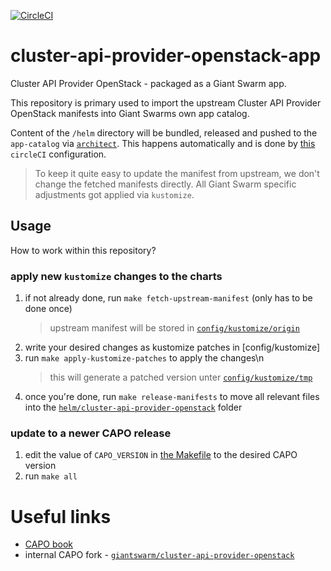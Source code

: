 [![CircleCI](https://circleci.com/gh/giantswarm/cluster-api-provider-openstack-app.svg?style=shield)](https://circleci.com/gh/giantswarm/cluster-api-provider-openstack-app)

# cluster-api-provider-openstack-app

Cluster API Provider OpenStack - packaged as a Giant Swarm app.

This repository is primary used to import the upstream Cluster API Provider OpenStack manifests into Giant Swarms own app catalog.

Content of the `/helm` directory will be bundled, released and pushed to the `app-catalog` via [`architect`](https://github.com/giantswarm/architect). This happens automatically and is done by [this](.circleci/config.yml) `circleCI` configuration.

> To keep it quite easy to update the manifest from upstream, we don't change the fetched manifests directly. All Giant Swarm specific adjustments got applied via `kustomize`.

## Usage

How to work within this repository?

### apply new `kustomize` changes to the charts

1. if not already done, run `make fetch-upstream-manifest` (only has to be done once)
   > upstream manifest will be stored in [`config/kustomize/origin`](config/kustomize/origin)
1. write your desired changes as kustomize patches in [config/kustomize]
1. run `make apply-kustomize-patches` to apply the changes\n
   > this will generate a patched version unter [`config/kustomize/tmp`](config/kustomize/tmp)
1. once you're done, run `make release-manifests` to move all relevant files into the [`helm/cluster-api-provider-openstack`](helm/cluster-api-provider-openstack) folder

### update to a newer CAPO release

1. edit the value of `CAPO_VERSION` in [the Makefile](Makefile.custom.mk) to the desired CAPO version
1. run `make all`

# Useful links

* [CAPO book](https://cluster-api-openstack.sigs.k8s.io/)
* internal CAPO fork - [`giantswarm/cluster-api-provider-openstack`](https://github.com/giantswarm/cluster-api-provider-openstack)
